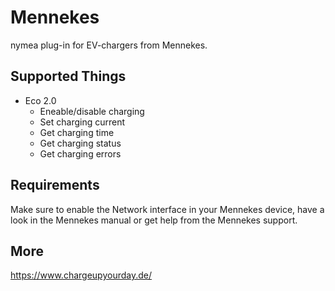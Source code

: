 # Mennekes

nymea plug-in for EV-chargers from Mennekes.

## Supported Things

* Eco 2.0
	* Eneable/disable charging
	* Set charging current
	* Get charging time
	* Get charging status
	* Get charging errors

## Requirements

Make sure to enable the Network interface in your Mennekes device,
have a look in the Mennekes manual or get help from the Mennekes support.

## More 
https://www.chargeupyourday.de/
